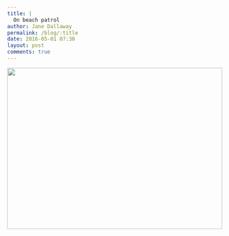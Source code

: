 ```yaml
---
title: |
  On beach patrol
author: Jane Dallaway
permalink: /blog/:title
date: 2016-05-01 07:30
layout: post
comments: true
---
```


<div><a href="http://static.skitters.dallaway.com/tp_IMG_8226.JPG"><img src="http://static.skitters.dallaway.com/tp_thumb_IMG_8226.JPG" width="500" height="375"/></a></div>



  

      

